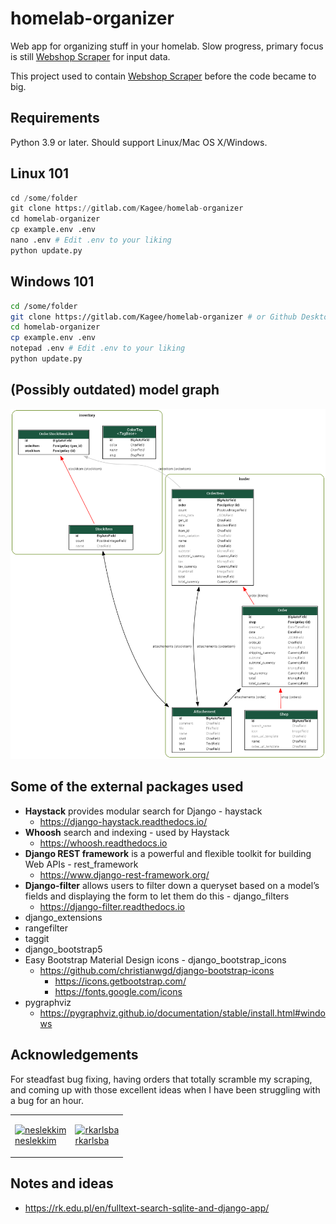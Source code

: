 # homelab-organizer
Web app for organizing stuff in your homelab. Slow progress, primary focus is still [Webshop Scraper](https://gitlab.com/Kagee/webshop-order-scraper) for input data.

This project used to contain [Webshop Scraper](https://gitlab.com/Kagee/webshop-order-scraper) before the code became to big.

## Requirements

Python 3.9 or later. Should support  Linux/Mac OS X/Windows.

## Linux 101
````python
cd /some/folder
git clone https://gitlab.com/Kagee/homelab-organizer
cd homelab-organizer
cp example.env .env
nano .env # Edit .env to your liking
python update.py
````

## Windows 101
````bash
cd /some/folder
git clone https://gitlab.com/Kagee/homelab-organizer # or Github Desktop/other
cd homelab-organizer
cp example.env .env
notepad .env # Edit .env to your liking
python update.py
````

## (Possibly outdated) model graph
![HLO Model Graph](hlo_model_graph.png)

## Some of the external packages used

* __Haystack__ provides modular search for Django - haystack
  * <https://django-haystack.readthedocs.io/>
* __Whoosh__ search and indexing - used by Haystack
  * <https://whoosh.readthedocs.io>
* __Django REST framework__ is a powerful and flexible toolkit for building Web APIs - rest_framework
  * <https://www.django-rest-framework.org/>
* __Django-filter__ allows users to filter down a queryset based on a
  model’s fields and displaying the form to let them do this - django_filters
  * <https://django-filter.readthedocs.io>
* django_extensions
* rangefilter
* taggit
* django_bootstrap5
* Easy Bootstrap Material Design icons - django_bootstrap_icons
  * <https://github.com/christianwgd/django-bootstrap-icons>
    * <https://icons.getbootstrap.com/>
    * <https://fonts.google.com/icons>
* pygraphviz
  * <https://pygraphviz.github.io/documentation/stable/install.html#windows>


## Acknowledgements

For steadfast bug fixing, having orders that totally scramble my scraping, and coming up with those excellent ideas when I have been struggling with a bug for an hour.
<table>
<tr><td>

[![neslekkim](https://github.com/neslekkim.png/?size=50)  
neslekkim](https://github.com/neslekkim)
</td>
<td>

[![rkarlsba](https://github.com/rkarlsba.png/?size=50)  
rkarlsba](https://github.com/rkarlsba)
</td></tr>
</table>

## Notes and ideas
* <https://rk.edu.pl/en/fulltext-search-sqlite-and-django-app/>
